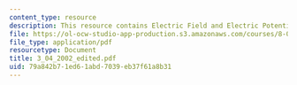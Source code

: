```yaml
---
content_type: resource
description: This resource contains Electric Field and Electric Potential and Capacitors.
file: https://ol-ocw-studio-app-production.s3.amazonaws.com/courses/8-02x-physics-ii-electricity-magnetism-with-an-experimental-focus-spring-2005/79a842b71ed61abd7039eb37f61a8b31_3_04_2002_edited.pdf
file_type: application/pdf
resourcetype: Document
title: 3_04_2002_edited.pdf
uid: 79a842b7-1ed6-1abd-7039-eb37f61a8b31
---
```

